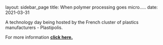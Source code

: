 layout: sidebar_page
title: When polymer processing goes micro.....
date: 2021-03-31

A technology day being hosted by the French cluster of plastics manufacturers - Plastipolis.

For more information <a href="http://www.4m-net.org/node/2885"><strong>click here.</strong></a>  